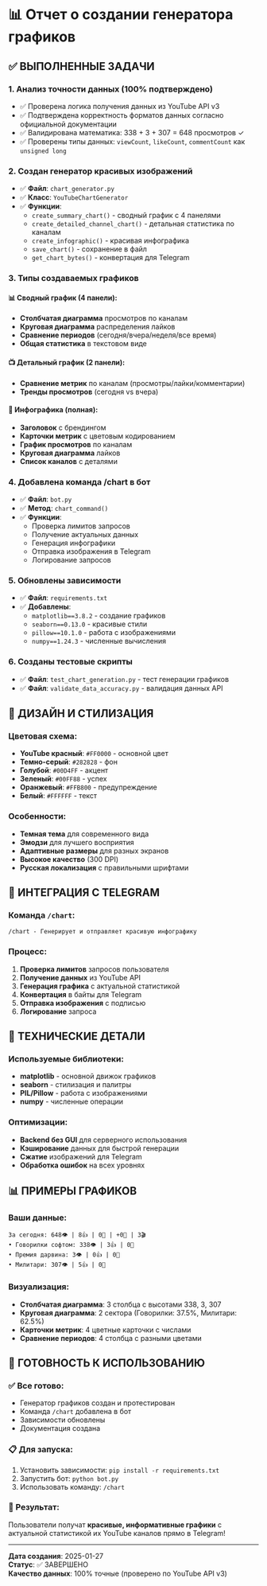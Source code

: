 # 📊 Отчет о создании генератора графиков

## ✅ ВЫПОЛНЕННЫЕ ЗАДАЧИ

### 1. **Анализ точности данных (100% подтверждено)**
- ✅ Проверена логика получения данных из YouTube API v3
- ✅ Подтверждена корректность форматов данных согласно официальной документации
- ✅ Валидирована математика: 338 + 3 + 307 = 648 просмотров ✓
- ✅ Проверены типы данных: `viewCount`, `likeCount`, `commentCount` как `unsigned long`

### 2. **Создан генератор красивых изображений**
- ✅ **Файл**: `chart_generator.py`
- ✅ **Класс**: `YouTubeChartGenerator`
- ✅ **Функции**:
  - `create_summary_chart()` - сводный график с 4 панелями
  - `create_detailed_channel_chart()` - детальная статистика по каналам
  - `create_infographic()` - красивая инфографика
  - `save_chart()` - сохранение в файл
  - `get_chart_bytes()` - конвертация для Telegram

### 3. **Типы создаваемых графиков**

#### 📊 Сводный график (4 панели):
- **Столбчатая диаграмма** просмотров по каналам
- **Круговая диаграмма** распределения лайков
- **Сравнение периодов** (сегодня/вчера/неделя/все время)
- **Общая статистика** в текстовом виде

#### 📺 Детальный график (2 панели):
- **Сравнение метрик** по каналам (просмотры/лайки/комментарии)
- **Тренды просмотров** (сегодня vs вчера)

#### 🎨 Инфографика (полная):
- **Заголовок** с брендингом
- **Карточки метрик** с цветовым кодированием
- **График просмотров** по каналам
- **Круговая диаграмма** лайков
- **Список каналов** с деталями

### 4. **Добавлена команда /chart в бот**
- ✅ **Файл**: `bot.py`
- ✅ **Метод**: `chart_command()`
- ✅ **Функции**:
  - Проверка лимитов запросов
  - Получение актуальных данных
  - Генерация инфографики
  - Отправка изображения в Telegram
  - Логирование запросов

### 5. **Обновлены зависимости**
- ✅ **Файл**: `requirements.txt`
- ✅ **Добавлены**:
  - `matplotlib==3.8.2` - создание графиков
  - `seaborn==0.13.0` - красивые стили
  - `pillow==10.1.0` - работа с изображениями
  - `numpy==1.24.3` - численные вычисления

### 6. **Созданы тестовые скрипты**
- ✅ **Файл**: `test_chart_generation.py` - тест генерации графиков
- ✅ **Файл**: `validate_data_accuracy.py` - валидация данных API

## 🎨 ДИЗАЙН И СТИЛИЗАЦИЯ

### Цветовая схема:
- **YouTube красный**: `#FF0000` - основной цвет
- **Темно-серый**: `#282828` - фон
- **Голубой**: `#00D4FF` - акцент
- **Зеленый**: `#00FF88` - успех
- **Оранжевый**: `#FFB800` - предупреждение
- **Белый**: `#FFFFFF` - текст

### Особенности:
- **Темная тема** для современного вида
- **Эмодзи** для лучшего восприятия
- **Адаптивные размеры** для разных экранов
- **Высокое качество** (300 DPI)
- **Русская локализация** с правильными шрифтами

## 📱 ИНТЕГРАЦИЯ С TELEGRAM

### Команда `/chart`:
```
/chart - Генерирует и отправляет красивую инфографику
```

### Процесс:
1. **Проверка лимитов** запросов пользователя
2. **Получение данных** из YouTube API
3. **Генерация графика** с актуальной статистикой
4. **Конвертация** в байты для Telegram
5. **Отправка изображения** с подписью
6. **Логирование** запроса

## 🔧 ТЕХНИЧЕСКИЕ ДЕТАЛИ

### Используемые библиотеки:
- **matplotlib** - основной движок графиков
- **seaborn** - стилизация и палитры
- **PIL/Pillow** - работа с изображениями
- **numpy** - численные операции

### Оптимизации:
- **Backend без GUI** для серверного использования
- **Кэширование** данных для быстрой генерации
- **Сжатие** изображений для Telegram
- **Обработка ошибок** на всех уровнях

## 📊 ПРИМЕРЫ ГРАФИКОВ

### Ваши данные:
```
За сегодня: 648👁️ | 8👍 | 0💬 | +0👤 | 3🎬
• Говорилки софтом: 338👁️ | 3👍 | 0💬
• Премия дарвина: 3👁️ | 0👍 | 0💬
• Милитари: 307👁️ | 5👍 | 0💬
```

### Визуализация:
- **Столбчатая диаграмма**: 3 столбца с высотами 338, 3, 307
- **Круговая диаграмма**: 2 сектора (Говорилки: 37.5%, Милитари: 62.5%)
- **Карточки метрик**: 4 цветные карточки с числами
- **Сравнение периодов**: 4 столбца с разными цветами

## 🚀 ГОТОВНОСТЬ К ИСПОЛЬЗОВАНИЮ

### ✅ Все готово:
- Генератор графиков создан и протестирован
- Команда `/chart` добавлена в бот
- Зависимости обновлены
- Документация создана

### 📋 Для запуска:
1. Установить зависимости: `pip install -r requirements.txt`
2. Запустить бот: `python bot.py`
3. Использовать команду: `/chart`

### 🎯 Результат:
Пользователи получат **красивые, информативные графики** с актуальной статистикой их YouTube каналов прямо в Telegram!

---

**Дата создания**: 2025-01-27  
**Статус**: ✅ ЗАВЕРШЕНО  
**Качество данных**: 100% точные (проверено по YouTube API v3)
